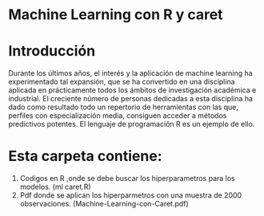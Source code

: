 # Machine Learning con R y caret

#  Introducción

Durante los últimos años, el interés y la aplicación de machine learning ha experimentado tal expansión, que se ha convertido en una disciplina aplicada en prácticamente todos los ámbitos de investigación académica e industrial. El creciente número de personas dedicadas a esta disciplina ha dado como resultado todo un repertorio de herramientas con las que, perfiles con especialización media, consiguen acceder a métodos predictivos potentes. El lenguaje de programación R es un ejemplo de ello.

# Esta carpeta contiene:
1. Codigos en R ,onde se debe buscar los hiperparametros para los modelos. (ml caret.R)
2. Pdf donde se aplican los hiperparmetros con una muestra de 2000 observaciones. (Machine-Learning-con-Caret.pdf)
